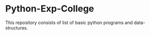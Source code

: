 # Python-Exp-College
This repository consists of list of basic python programs and data-structures.
